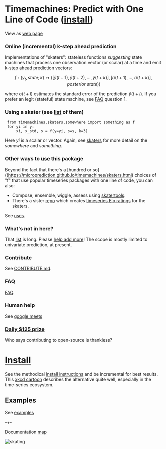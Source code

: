 # Timemachines: Predict with One Line of Code  ([install](https://github.com/microprediction/timemachines/blob/main/INSTALL.md))

View as [web page](https://microprediction.github.io/timemachines/)

### Online (incremental) k-step ahead prediction
Implementations of "skaters": stateless functions *suggesting* state machines that process one observation vector (or scalar) at a time and emit k-step ahead prediction vectors:

  $$
    f : (y_t, state; k) \mapsto ( [\hat{y}(t+1),\hat{y}(t+2),\dots,\hat{y}(t+k) ], [\sigma(t+1),\dots,\sigma(t+k)], posterior\ state))
  $$

where $\sigma(t+l)$ estimates the standard error of the prediction $\hat{y}(t+l)$. If you prefer an legit (stateful) state machine, see [FAQ](https://github.com/microprediction/timemachines/blob/main/FAQ.md) question 1. 


### Using a skater (see [list](https://microprediction.github.io/timemachines/skaters.html) of them)

     from timemachines.skaters.somewhere import something as f 
     for yi in y:
         xi, x_std, s = f(y=yi, s=s, k=3)

Here *yi* is a scalar or vector. Again, see [skaters](https://microprediction.github.io/timemachines/skaters.html) for more detail on the
*somewhere* and *something*. 

### Other ways to [use](https://microprediction.github.io/timemachines/uses) this package
Beyond the fact that there's a [hundred or so]((https://microprediction.github.io/timemachines/skaters.html) choices of "f" that use popular timeseries packages with one line of code, you can also: 

- Compose, ensemble, wiggle, assess using [skatertools](https://github.com/microprediction/timemachines/tree/main/timemachines/skatertools).
- There's a sister [repo](https://github.com/microprediction/timeseries-elo-ratings) which creates [timeseries Elo ratings](https://microprediction.github.io/timeseries-elo-ratings/html_leaderboards/residual-k_013.html) for the skaters. 

See [uses](https://microprediction.github.io/timemachines/uses).  

### What's not in here?
That [list](https://www.microprediction.com/blog/popular-timeseries-packages) is long. Please [help add more](https://github.com/microprediction/timemachines/issues?q=is%3Aissue+is%3Aopen+label%3A%22create+colab+example%22)! The scope is mostly
limited to univariate prediction, at present. 

### Contribute
    
See [CONTRIBUTE.md](https://github.com/microprediction/timemachines/blob/main/CONTRIBUTE.md).  

### FAQ

[FAQ](https://github.com/microprediction/timemachines/blob/main/FAQ.md). 

### Human help
See [google meets](https://microprediction.github.io/microprediction/meet.html)

### [Daily $125 prize](https://www.microprediction.com/competitions/daily)
Who says contributing to open-source is thankless? 

# [Install](https://github.com/microprediction/timemachines/blob/main/INSTALL.md)

See the methodical [install instructions](https://github.com/microprediction/timemachines/blob/main/INSTALL.md) and be incremental for best results. This [xkcd cartoon](https://xkcd.com/1987/) describes the alternative quite well, especially in the time-series ecosystem. 

## Examples

See [examples](https://github.com/microprediction/timemachines/tree/main/examples) 


-+- 

Documentation [map](https://microprediction.github.io/timemachines/map.html)
 
  


![skating](https://i.imgur.com/elu5muO.png)
